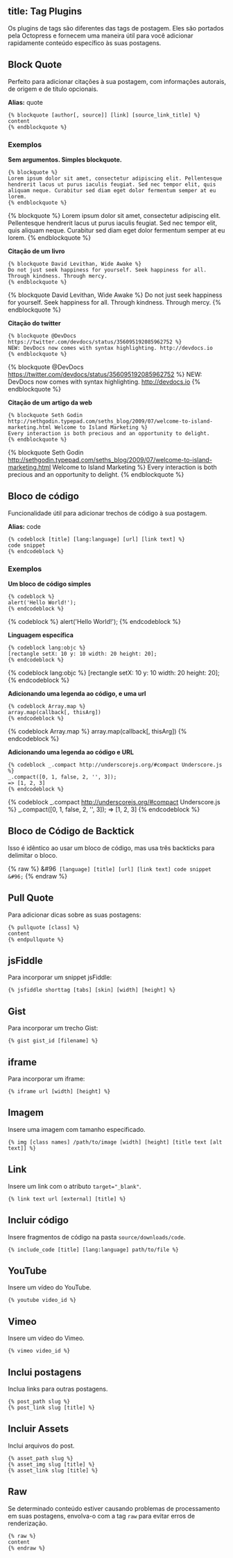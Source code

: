 title: Tag Plugins
---
Os plugins de tags são diferentes das tags de postagem. Eles são portados pela Octopress e fornecem uma maneira útil para você adicionar rapidamente conteúdo específico às suas postagens.

## Block Quote

Perfeito para adicionar citações à sua postagem, com informações autorais, de origem e de título opcionais.

**Alias:** quote

```
{% blockquote [author[, source]] [link] [source_link_title] %}
content
{% endblockquote %}
```

### Exemplos

**Sem argumentos. Simples blockquote.**

```
{% blockquote %}
Lorem ipsum dolor sit amet, consectetur adipiscing elit. Pellentesque hendrerit lacus ut purus iaculis feugiat. Sed nec tempor elit, quis aliquam neque. Curabitur sed diam eget dolor fermentum semper at eu lorem.
{% endblockquote %}
```

{% blockquote %}
Lorem ipsum dolor sit amet, consectetur adipiscing elit. Pellentesque hendrerit lacus ut purus iaculis feugiat. Sed nec tempor elit, quis aliquam neque. Curabitur sed diam eget dolor fermentum semper at eu lorem.
{% endblockquote %}

**Citação de um livro**

```
{% blockquote David Levithan, Wide Awake %}
Do not just seek happiness for yourself. Seek happiness for all. Through kindness. Through mercy.
{% endblockquote %}
```

{% blockquote David Levithan, Wide Awake %}
Do not just seek happiness for yourself. Seek happiness for all. Through kindness. Through mercy.
{% endblockquote %}

**Citação do twitter**

```
{% blockquote @DevDocs https://twitter.com/devdocs/status/356095192085962752 %}
NEW: DevDocs now comes with syntax highlighting. http://devdocs.io
{% endblockquote %}
```

{% blockquote @DevDocs https://twitter.com/devdocs/status/356095192085962752 %}
NEW: DevDocs now comes with syntax highlighting. http://devdocs.io
{% endblockquote %}

**Citação de um artigo da web**

```
{% blockquote Seth Godin http://sethgodin.typepad.com/seths_blog/2009/07/welcome-to-island-marketing.html Welcome to Island Marketing %}
Every interaction is both precious and an opportunity to delight.
{% endblockquote %}
```

{% blockquote Seth Godin http://sethgodin.typepad.com/seths_blog/2009/07/welcome-to-island-marketing.html Welcome to Island Marketing %}
Every interaction is both precious and an opportunity to delight.
{% endblockquote %}

## Bloco de código

Funcionalidade útil para adicionar trechos de código à sua postagem.


**Alias:** code

```
{% codeblock [title] [lang:language] [url] [link text] %}
code snippet
{% endcodeblock %}
```

### Exemplos

**Um bloco de código simples**

```
{% codeblock %}
alert('Hello World!');
{% endcodeblock %}
```

{% codeblock %}
alert('Hello World!');
{% endcodeblock %}

**Linguagem específica**

```
{% codeblock lang:objc %}
[rectangle setX: 10 y: 10 width: 20 height: 20];
{% endcodeblock %}
```

{% codeblock lang:objc %}
[rectangle setX: 10 y: 10 width: 20 height: 20];
{% endcodeblock %}

**Adicionando uma legenda ao código, e uma url**

```
{% codeblock Array.map %}
array.map(callback[, thisArg])
{% endcodeblock %}
```

{% codeblock Array.map %}
array.map(callback[, thisArg])
{% endcodeblock %}

**Adicionando uma legenda ao código e URL**

```
{% codeblock _.compact http://underscorejs.org/#compact Underscore.js %}
_.compact([0, 1, false, 2, '', 3]);
=> [1, 2, 3]
{% endcodeblock %}
```

{% codeblock _.compact http://underscorejs.org/#compact Underscore.js %}
_.compact([0, 1, false, 2, '', 3]);
=> [1, 2, 3]
{% endcodeblock %}

## Bloco de Código de Backtick

Isso é idêntico ao usar um bloco de código, mas usa três backticks para delimitar o bloco.

{% raw %}
&#96`` [language] [title] [url] [link text]
code snippet
&#96;``
{% endraw %}

## Pull Quote

Para adicionar dicas sobre as suas postagens:

```
{% pullquote [class] %}
content
{% endpullquote %}
```

## jsFiddle

Para incorporar um snippet jsFiddle:

```
{% jsfiddle shorttag [tabs] [skin] [width] [height] %}
```

## Gist

Para incorporar um trecho Gist:

```
{% gist gist_id [filename] %}
```

## iframe

Para incorporar um iframe:

```
{% iframe url [width] [height] %}
```

## Imagem

Insere uma imagem com tamanho especificado.

```
{% img [class names] /path/to/image [width] [height] [title text [alt text]] %}
```

## Link

Insere um link com o atributo `target="_blank"`.

```
{% link text url [external] [title] %}
```

## Incluir código

Insere fragmentos de código na pasta `source/downloads/code`.

```
{% include_code [title] [lang:language] path/to/file %}
```

## YouTube

Insere um vídeo do YouTube.

```
{% youtube video_id %}
```

## Vimeo

Insere um vídeo do Vimeo.

```
{% vimeo video_id %}
```

## Inclui postagens

Inclua links para outras postagens.

```
{% post_path slug %}
{% post_link slug [title] %}
```

## Incluir Assets

Inclui arquivos do post.

```
{% asset_path slug %}
{% asset_img slug [title] %}
{% asset_link slug [title] %}
```

## Raw

Se determinado conteúdo estiver causando problemas de processamento em suas postagens, envolva-o com a tag `raw` para evitar erros de renderização.

```
{% raw %}
content
{% endraw %}
```
